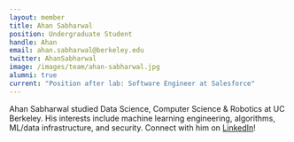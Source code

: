 ```yaml
---
layout: member
title: Ahan Sabharwal
position: Undergraduate Student
handle: Ahan
email: ahan.sabharwal@berkeley.edu
twitter: AhanSabharwal
image: /images/team/ahan-sabharwal.jpg
alumni: true
current: "Position after lab: Software Engineer at Salesforce"
---
```


Ahan Sabharwal studied Data Science, Computer Science & Robotics at UC Berkeley. His interests include machine learning engineering, algorithms, ML/data infrastructure, and security. Connect with him on [LinkedIn](https://www.linkedin.com/in/ahan-sabharwal/)!
